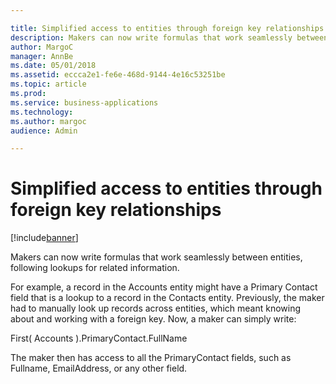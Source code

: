 ```yaml
---

title: Simplified access to entities through foreign key relationships
description: Makers can now write formulas that work seamlessly between entities, following lookups for related information.
author: MargoC
manager: AnnBe
ms.date: 05/01/2018
ms.assetid: eccca2e1-fe6e-468d-9144-4e16c53251be
ms.topic: article
ms.prod: 
ms.service: business-applications
ms.technology: 
ms.author: margoc
audience: Admin

---
```

#  Simplified access to entities through foreign key relationships




[!include[banner](../../includes/banner.md)]

Makers can now write formulas that work seamlessly between entities, following
lookups for related information.

For example, a record in the Accounts entity might have a Primary Contact field
that is a lookup to a record in the Contacts entity. Previously, the maker had
to manually look up records across entities, which meant knowing about and
working with a foreign key. Now, a maker can simply write:

First( Accounts ).PrimaryContact.FullName

The maker then has access to all the PrimaryContact fields, such as Fullname,
EmailAddress, or any other field.
